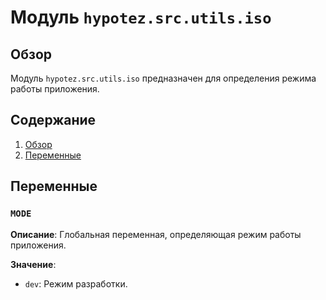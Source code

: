 # Модуль `hypotez.src.utils.iso`

## Обзор

Модуль `hypotez.src.utils.iso` предназначен для определения режима работы приложения.

## Содержание

1. [Обзор](#обзор)
2. [Переменные](#переменные)

## Переменные

### `MODE`

**Описание**: 
Глобальная переменная, определяющая режим работы приложения.

**Значение**:
- `dev`: Режим разработки.